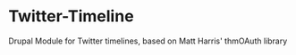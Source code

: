 Twitter-Timeline
================

Drupal Module for Twitter timelines, based on Matt Harris' thmOAuth library